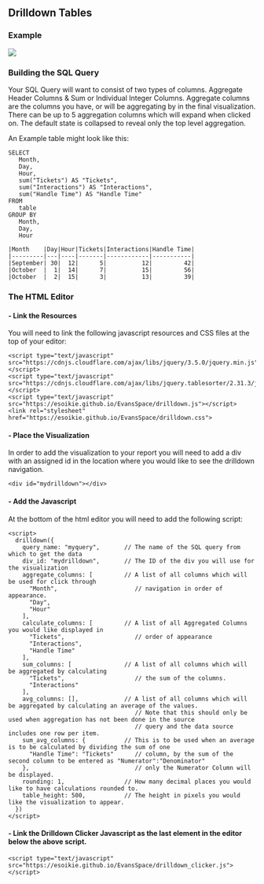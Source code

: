 ## Drilldown Tables
### Example
<img src="https://s3-us-west-2.amazonaws.com/media.forumbee.com/i/f0636882-2437-4a73-a8b5-8f0509d6cf14/h/547.gif">

### Building the SQL Query
Your SQL Query will want to consist of two types of columns.
Aggregate Header Columns & Sum or Individual Integer Columns.  Aggregate columns are the columns you have, or will be aggregating by in the final visualization.  There can be up to 5 aggregation columns which will expand when clicked on.  The default state is collapsed to reveal only the top level aggregation.

An Example table might look like this:

```
SELECT 
   Month,
   Day,
   Hour,
   sum("Tickets") AS "Tickets",
   sum("Interactions") AS "Interactions",
   sum("Handle Time") AS "Handle Time"
FROM 
   table
GROUP BY 
   Month,
   Day,
   Hour
```
```
|Month    |Day|Hour|Tickets|Interactions|Handle Time|
|---------|---|----|-------|------------|-----------|
|September| 30|  12|      5|          12|         42|
|October  |  1|  14|      7|          15|         56|
|October  |  2|  15|      3|          13|         39|
```

### The HTML Editor
#### - Link the Resources
You will need to link the following javascript resources and CSS files at the top of your editor:
```
<script type="text/javascript" src="https://cdnjs.cloudflare.com/ajax/libs/jquery/3.5.0/jquery.min.js"></script>
<script type="text/javascript" src="https://cdnjs.cloudflare.com/ajax/libs/jquery.tablesorter/2.31.3/js/jquery.tablesorter.min.js"></script>
<script type="text/javascript" src="https://esoikie.github.io/EvansSpace/drilldown.js"></script>
<link rel="stylesheet" href="https://esoikie.github.io/EvansSpace/drilldown.css">
```

#### - Place the Visualization
In order to add the visualization to your report you will need to add a div with an assigned id in the location where you would like to see the drilldown navigation.
```
<div id="mydrilldown"></div>
```

#### - Add the Javascript
At the bottom of the html editor you will need to add the following script:
```
<script>
  drilldown({
    query_name: "myquery",       // The name of the SQL query from which to get the data
    div_id: "mydrilldown",       // The ID of the div you will use for the visualization
    aggregate_columns: [         // A list of all columns which will be used for click through
      "Month",                      // navigation in order of appearance.
      "Day",
      "Hour"
    ],
    calculate_columns: [         // A list of all Aggregated Columns you would like displayed in 
      "Tickets",                    // order of appearance
      "Interactions",
      "Handle Time"
    ],
    sum_columns: [               // A list of all columns which will be aggregated by calculating 
      "Tickets",                    // the sum of the columns.
      "Interactions"
    ],
    avg_columns: [],             // A list of all columns which will be aggregated by calculating an average of the values.
                                    // Note that this should only be used when aggregation has not been done in the source
                                    // query and the data source includes one row per item.
    sum_avg_columns: {           // This is to be used when an average is to be calculated by dividing the sum of one 
      "Handle Time": "Tickets"      // column, by the sum of the second column to be entered as "Numerator":"Denominator"
    },                              // only the Numerator Column will be displayed.
    rounding: 1,                 // How many decimal places you would like to have calculations rounded to.
    table_height: 500,           // The height in pixels you would like the visualization to appear.
  })
</script>
```
#### - Link the Drilldown Clicker Javascript as the last element in the editor below the above script.
```
<script type="text/javascript" src="https://esoikie.github.io/EvansSpace/drilldown_clicker.js"></script>
```
